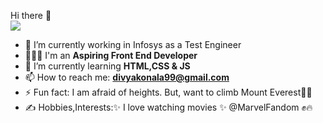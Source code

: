 Hi there 👋
<br/><img src="https://readme-typing-svg.herokuapp.com?font=Architects+Daughter&amp;color=FF7722&amp;size=30&amp;lines=Hey!+I'm+Divya+Konala!;" style="max-width: 100%;">
<br/>

- 🔭 I’m currently working in Infosys as a Test Engineer
- 👩🏼‍💻 I'm an **Aspiring Front End Developer**
- 🌱 I’m currently learning **HTML,CSS & JS**
- 📫 How to reach me: **divyakonala99@gmail.com**
- ⚡ Fun fact: I am afraid of heights. But, want to climb Mount Everest🤪🥶
- ✍️ Hobbies,Interests:✨ I love watching movies ✨ @MarvelFandom ✊🔥
